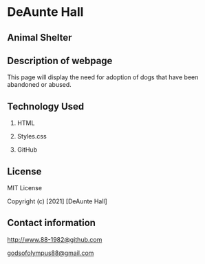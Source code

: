 # DeAunte Hall

## Animal Shelter

## Description of webpage

This page will display the need for adoption of dogs that have been abandoned 
or abused.

## Technology Used

1. HTML

2. Styles.css

3. GitHub

## License

MIT License

Copyright (c) [2021] [DeAunte Hall]

## Contact information

http://www.88-1982@github.com

godsofolympus88@gmail.com



